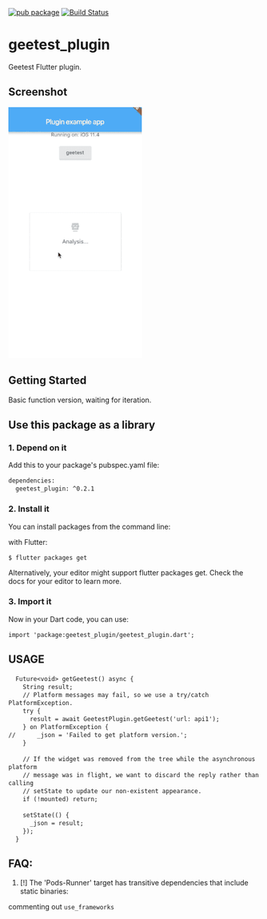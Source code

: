 [![pub package](https://img.shields.io/badge/pub-0.3.1-brightgreen.svg)](https://pub.dartlang.org/packages/geetest_plugin) [![Build Status](https://travis-ci.com/cikichen/flutter_geetest_plugin.svg?branch=master)](https://travis-ci.com/cikichen/flutter_geetest_plugin)

# geetest_plugin

Geetest Flutter plugin.

## Screenshot

![Screenshot](screenshots/demo.gif)

## Getting Started

Basic function version, waiting for iteration.

## Use this package as a library

### 1. Depend on it

Add this to your package's pubspec.yaml file:

```
dependencies:
  geetest_plugin: ^0.2.1
```

### 2. Install it

You can install packages from the command line:

with Flutter:

```
$ flutter packages get
```

Alternatively, your editor might support flutter packages get. Check the docs for your editor to learn more.

### 3. Import it

Now in your Dart code, you can use:

```
import 'package:geetest_plugin/geetest_plugin.dart';
```

## USAGE

```
  Future<void> getGeetest() async {
    String result;
    // Platform messages may fail, so we use a try/catch PlatformException.
    try {
      result = await GeetestPlugin.getGeetest('url: api1');
    } on PlatformException {
//      _json = 'Failed to get platform version.';
    }

    // If the widget was removed from the tree while the asynchronous platform
    // message was in flight, we want to discard the reply rather than calling
    // setState to update our non-existent appearance.
    if (!mounted) return;

    setState(() {
      _json = result;
    });
  }
 ```

 ## FAQ: 

 1. [!] The 'Pods-Runner' target has transitive dependencies that include static binaries:

 commenting out `use_frameworks`